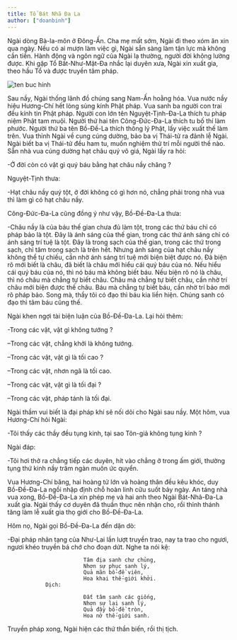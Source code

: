 ```yaml
---
title: Tổ Bát Nhã Đa La
author: ["doanbinh"]
---
```


Ngài dòng Bà-la-môn ở Đông-Ấn. Cha mẹ mất sớm, Ngài đi theo xóm ăn xin qua ngày. Nếu có ai mượn làm việc gì, Ngài sẵn sàng làm tận lực mà không cần tiền. Hành động và ngôn ngữ của Ngài lạ thường, người đời không lường được. Khi gặp Tổ Bất-Như-Mật-Đa nhắc lại duyên xưa, Ngài xin xuất gia, theo hầu Tổ và được truyền tâm pháp.

![ten buc hinh](http://linhsonphatgiao.com/static/2016/06/tolahaula.jpg "ten buc hinh")

Sau nầy, Ngài thống lãnh đồ chúng sang Nam-Ấn hoằng hóa. Vua nước nầy hiệu Hương-Chí hết lòng sùng kính Phật pháp. Vua sanh ba người con trai đều kính tin Phật pháp. Người con lớn tên Nguyệt-Tịnh-Đa-La thích tu pháp niệm Phật tam muội. Người thứ hai tên Công-Đức-Đa-La thích tu bố thí làm phước. Người thứ ba tên Bồ-Đề-La thích thông lý Phật, lấy việc xuất thế làm trên. Vua thỉnh Ngài về cung cúng dường, bảo ba vị Thái-tử ra đảnh lễ Ngài. Ngài biết ba vị Thái-tử đều ham tu, muốn nghiệm thử trí mỗi người thế nào. Sẵn nhà vua cúng dường hạt châu quý vô giá, Ngài lấy ra hỏi:

-Ở đời còn có vật gì quý báu bằng hạt châu nầy chăng ?

Nguyệt-Tịnh thưa:

-Hạt châu nầy quý tột, ở đời không có gì hơn nó, chẳng phải trong nhà vua thì làm gì có hạt châu nầy.

Công-Đức-Đa-La cũng đồng ý như vậy, Bồ-Đề-Đa-La thưa:

-Châu nầy là của báu thế gian chưa đủ làm tột, trong các thứ báu chỉ có pháp bảo là tột. Đây là ánh sáng của thế gian, trong các thứ ánh sáng chỉ có ánh sáng trí tuệ là tột. Đây là trong sạch của thế gian, trong các thứ trong sạch, chỉ tâm trong sạch là trên hết. Nhưng ánh sáng của hạt châu nầy không thể tự chiếu, cần nhờ ánh sáng trí tuệ mới biện biệt được nó. Đã biện rõ mới biết là châu, đã biết là châu mới hiểu cái quý báu của nó. Nếu hiểu cái quý báu của nó, thì nó báu mà không biết báu. Nếu biện rõ nó là châu, thì nó châu mà chẳng tự biết châu. Châu mà chẳng tự biết châu, cần nhờ trí châu mới biện được thế châu. Báu mà chẳng tự biết báu, cần nhờ trí bảo mới rõ pháp bảo. Song mà, thầy tôi có đạo thì báu kia liền hiện. Chúng sanh có đạo thì tâm báu cũng thế.

Ngài khen ngợi tài biện luận của Bồ-Đề-Đa-La. Lại hỏi thêm:

-Trong các vật, vật gì không tướng ?

–Trong các vật, chẳng khởi là không tướng.

–Trong các vật, vật gì là tối cao ?

–Trong các vật, nhơn ngã là tối cao.

–Trong các vật, vật gì là tối đại ?

–Trong các vật, pháp tánh là tối đại.

Ngài thầm vui biết là đại pháp khí sẽ nối dõi cho Ngài sau nầy. Một hôm, vua Hương-Chí hỏi Ngài:

-Tôi thấy các thầy đều tụng kinh, tại sao Tôn-giả không tụng kinh ?

Ngài đáp:

-Tôi hơi thở ra chẳng tiếp các duyên, hít vào chẳng ở trong ấm giới, thường tụng thứ kinh nầy trăm ngàn muôn ức quyển.

Vua Hương-Chí băng, hai hoàng tử lớn và hoàng thân đều kêu khóc, duy Bồ-Đề-Đa-La ngồi nhập định chỗ hoàn linh cữu suốt bảy ngày. An táng nhà vua xong, Bồ-Đề-Đa-La xin phép mẹ và hai anh theo Ngài Bát-Nhã-Đa-La xuất gia. Ngài thấy cơ duyên đã thuần thục nên nhận cho, rồi thỉnh thánh tăng làm lễ xuất gia thọ giới cho Bồ-Đề-Đa-La.

Hôm nọ, Ngài gọi Bồ-Đề-Đa-La đến dặn dò:

-Đại pháp nhãn tạng của Như-Lai lần lượt truyền trao, nay ta trao cho ngươi, ngươi khéo truyền bá chớ cho đoạn dứt. Nghe ta nói kệ:

                            Tâm địa sanh chư chủng,
                            Nhơn sự phục sanh lý,
                            Quả mãn bồ-đề viên,
                            Hoa khai thế-giới khởi.
                Dịch:

                            Đất tâm sanh các giống,
                            Nhơn sự lại sanh lý,
                            Quả đầy bồ-đề tròn,
                            Hoa nở thế-giới sanh.

Truyền pháp xong, Ngài hiện các thứ thần biến, rồi thị tịch.